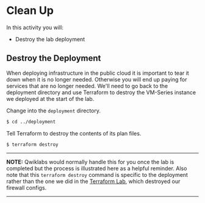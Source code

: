 # Clean Up

In this activity you will:

* Destroy the lab deployment

## Destroy the Deployment

When deploying infrastructure in the public cloud it is important to tear it down when it is no longer needed.  Otherwise you will end up paying for services that are no longer needed. We'll need to go back to the deployment directory and use Terraform to destroy the VM-Series instance we deployed at the start of the lab.

Change into the `deployment` directory.

~~~bash
$ cd ../deployment
~~~

Tell Terraform to destroy the contents of its plan files.

~~~bash
$ terraform destroy
~~~

---
**NOTE:** Qwiklabs would normally handle this for you once the lab is completed but the process is illustrated here as a helpful reminder. Also note that this `terraform destroy` command is specific to the deployment rather than the one we did in the [Terraform Lab](terraform-lab.md), which destroyed our firewall configs.

---



